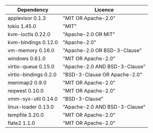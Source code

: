 | Dependency | Licence |
| ---------- | ------- |
| applevisor 0.1.3 | "MIT OR Apache-2.0" |
| tokio 1.45.0 | "MIT" |
| kvm-ioctls 0.22.0 | "Apache-2.0 OR MIT" |
| kvm-bindings 0.12.0 | "Apache-2.0" |
| vm-memory 0.16.0 | "Apache-2.0 OR BSD-3-Clause" |
| windows 0.61.0 | "MIT OR Apache-2.0" |
| virtio-queue 0.15.0 | "Apache-2.0 AND BSD-3-Clause" |
| virtio-bindings 0.2.0 | "BSD-3-Clause OR Apache-2.0" |
| memmap2 0.9.0 | "MIT OR Apache-2.0" |
| reqwest 0.10.0 | "MIT OR Apache-2.0" |
| vmm-sys-util 0.14.0 | "BSD-3-Clause" |
| linux-loader 0.13.0 | "Apache-2.0 AND BSD-3-Clause" |
| tempfile 3.20.0 | "MIT OR Apache-2.0" |
| flate2 1.1.0 | "MIT OR Apache-2.0" |
